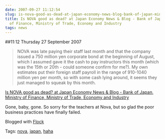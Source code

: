 ```yaml
---
date: 2007-09-27 11:12:54
slug: is-nova-good-as-dead-at-japan-economy-news-blog-bank-of-japan-ministry-of-finance-ministry-of-trade-economy-and-industry
title: Is NOVA good as dead? at Japan Economy News & Blog - Bank of Japan, Ministry
  of Finance, Ministry of Trade, Economy and Industry
tags: news
---
```


##11:12 Thursday 27 September 2007

> NOVA was late paying their staff last month and that the company issued a 750 million yen corporate bond at the beginning of August, which I assumed gave it the cash to pay instructors this month (which was the 15th or 20th - could someone confirm for me?). My own estimates put their foreign staff payroll in the range of 910-1040 million yen per month, so with some cash lying around, it seems they just managed to squeak by this month.

[Is NOVA good as dead? at Japan Economy News & Blog - Bank of Japan, Ministry of Finance, Ministry of Trade, Economy and Industry](http://www.japaneconomynews.com/2007/08/22/is-nova-good-as-dead/)


Gone, baby, gone. So sorry for the teachers at Nova, but so glad the poor business practices have finally failed.

Blogged with [Flock](http://www.flock.com/blogged-with-flock)

Tags: [nova](http://technorati.com/tag/nova), [japan](http://technorati.com/tag/japan), [ haha](http://technorati.com/tag/%20haha)
